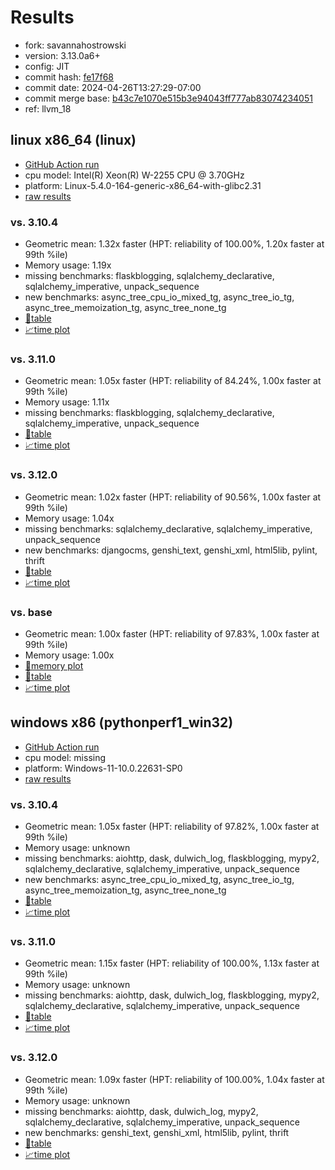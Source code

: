 # Results

- fork: savannahostrowski
- version: 3.13.0a6+
- config: JIT
- commit hash: [fe17f68](https://github.com/savannahostrowski/cpython/commit/fe17f68)
- commit date: 2024-04-26T13:27:29-07:00
- commit merge base: [b43c7e1070e515b3e94043ff777ab83074234051](https://github.com/savannahostrowski/cpython/commit/b43c7e1070e515b3e94043ff777ab83074234051)
- ref: llvm_18

## linux x86_64 (linux)

- [GitHub Action run](https://github.com/faster-cpython/benchmarking/actions/runs/8853587364)
- cpu model: Intel(R) Xeon(R) W-2255 CPU @ 3.70GHz
- platform: Linux-5.4.0-164-generic-x86_64-with-glibc2.31
- [raw results](bm-20240426-linux-x86_64-savannahostrowski-llvm_18-3.13.0a6%2B-fe17f68.json)

### vs. 3.10.4

- Geometric mean: 1.32x faster (HPT: reliability of 100.00%, 1.20x faster at 99th %ile)
- Memory usage: 1.19x
- missing benchmarks: flaskblogging, sqlalchemy_declarative, sqlalchemy_imperative, unpack_sequence
- new benchmarks: async_tree_cpu_io_mixed_tg, async_tree_io_tg, async_tree_memoization_tg, async_tree_none_tg
- [📄table](bm-20240426-linux-x86_64-savannahostrowski-llvm_18-3.13.0a6%2B-fe17f68-vs-3.10.4.md)
- [📈time plot](bm-20240426-linux-x86_64-savannahostrowski-llvm_18-3.13.0a6%2B-fe17f68-vs-3.10.4.png)

### vs. 3.11.0

- Geometric mean: 1.05x faster (HPT: reliability of 84.24%, 1.00x faster at 99th %ile)
- Memory usage: 1.11x
- missing benchmarks: flaskblogging, sqlalchemy_declarative, sqlalchemy_imperative, unpack_sequence
- [📄table](bm-20240426-linux-x86_64-savannahostrowski-llvm_18-3.13.0a6%2B-fe17f68-vs-3.11.0.md)
- [📈time plot](bm-20240426-linux-x86_64-savannahostrowski-llvm_18-3.13.0a6%2B-fe17f68-vs-3.11.0.png)

### vs. 3.12.0

- Geometric mean: 1.02x faster (HPT: reliability of 90.56%, 1.00x faster at 99th %ile)
- Memory usage: 1.04x
- missing benchmarks: sqlalchemy_declarative, sqlalchemy_imperative, unpack_sequence
- new benchmarks: djangocms, genshi_text, genshi_xml, html5lib, pylint, thrift
- [📄table](bm-20240426-linux-x86_64-savannahostrowski-llvm_18-3.13.0a6%2B-fe17f68-vs-3.12.0.md)
- [📈time plot](bm-20240426-linux-x86_64-savannahostrowski-llvm_18-3.13.0a6%2B-fe17f68-vs-3.12.0.png)

### vs. base

- Geometric mean: 1.00x faster (HPT: reliability of 97.83%, 1.00x faster at 99th %ile)
- Memory usage: 1.00x
- [🧠memory plot](bm-20240426-linux-x86_64-savannahostrowski-llvm_18-3.13.0a6%2B-fe17f68-vs-base-mem.png)
- [📄table](bm-20240426-linux-x86_64-savannahostrowski-llvm_18-3.13.0a6%2B-fe17f68-vs-base.md)
- [📈time plot](bm-20240426-linux-x86_64-savannahostrowski-llvm_18-3.13.0a6%2B-fe17f68-vs-base.png)

## windows x86 (pythonperf1_win32)

- [GitHub Action run](https://github.com/faster-cpython/benchmarking/actions/runs/8853587364)
- cpu model: missing
- platform: Windows-11-10.0.22631-SP0
- [raw results](bm-20240426-pythonperf1_win32-x86-savannahostrowski-llvm_18-3.13.0a6%2B-fe17f68.json)

### vs. 3.10.4

- Geometric mean: 1.05x faster (HPT: reliability of 97.82%, 1.00x faster at 99th %ile)
- Memory usage: unknown
- missing benchmarks: aiohttp, dask, dulwich_log, flaskblogging, mypy2, sqlalchemy_declarative, sqlalchemy_imperative, unpack_sequence
- new benchmarks: async_tree_cpu_io_mixed_tg, async_tree_io_tg, async_tree_memoization_tg, async_tree_none_tg
- [📄table](bm-20240426-pythonperf1_win32-x86-savannahostrowski-llvm_18-3.13.0a6%2B-fe17f68-vs-3.10.4.md)
- [📈time plot](bm-20240426-pythonperf1_win32-x86-savannahostrowski-llvm_18-3.13.0a6%2B-fe17f68-vs-3.10.4.png)

### vs. 3.11.0

- Geometric mean: 1.15x faster (HPT: reliability of 100.00%, 1.13x faster at 99th %ile)
- Memory usage: unknown
- missing benchmarks: aiohttp, dask, dulwich_log, flaskblogging, mypy2, sqlalchemy_declarative, sqlalchemy_imperative, unpack_sequence
- [📄table](bm-20240426-pythonperf1_win32-x86-savannahostrowski-llvm_18-3.13.0a6%2B-fe17f68-vs-3.11.0.md)
- [📈time plot](bm-20240426-pythonperf1_win32-x86-savannahostrowski-llvm_18-3.13.0a6%2B-fe17f68-vs-3.11.0.png)

### vs. 3.12.0

- Geometric mean: 1.09x faster (HPT: reliability of 100.00%, 1.04x faster at 99th %ile)
- Memory usage: unknown
- missing benchmarks: aiohttp, dask, dulwich_log, mypy2, sqlalchemy_declarative, sqlalchemy_imperative, unpack_sequence
- new benchmarks: genshi_text, genshi_xml, html5lib, pylint, thrift
- [📄table](bm-20240426-pythonperf1_win32-x86-savannahostrowski-llvm_18-3.13.0a6%2B-fe17f68-vs-3.12.0.md)
- [📈time plot](bm-20240426-pythonperf1_win32-x86-savannahostrowski-llvm_18-3.13.0a6%2B-fe17f68-vs-3.12.0.png)

